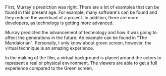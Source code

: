 First, Murray's prediction was right. There are a lot of examples that can be found in this present age. For example, many software's can be found and they reduce the workload of a project. In addition, there are more developers, as technology is getting more advanced.

Murray predicted the advancement of technology and how it was going to affect the generations in the future. An example can be found in "The Mandalorian". Personally, I only know about green screen, however, the virtual technique is an amazing experience.

In the making of the film, a virtual background is placed around the actors to represent a real or physical environment. The viewers are able to get a full experience compared to the Green screen, 
